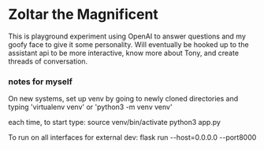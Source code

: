 # Zoltar the Magnificent

This is playground experiment using OpenAI to answer questions and my goofy face to give it some personality. Will eventually be hooked up to the assistant api to be more interactive, know more about Tony, and create threads of conversation.



### notes for myself
On new systems, set up venv by going to newly cloned directories and typing 'virtualenv venv' or 'python3 -m venv venv'

each time, to start type:
source venv/bin/activate
python3 app.py


To run on all interfaces for external dev: flask run --host=0.0.0.0 --port8000
